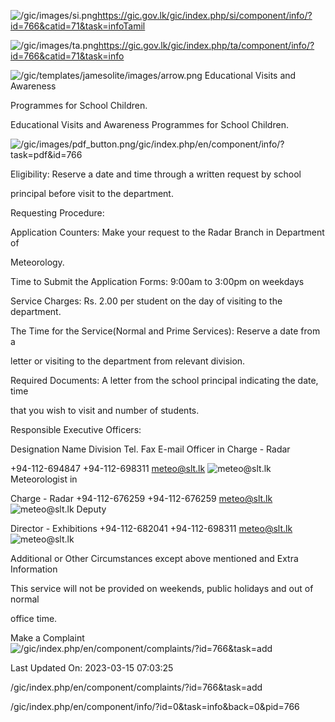 <!-- Source: https://gic.gov.lk/gic/index.php/en/component/info/?id=766&catid=71&task=info -->

![/gic/images/si.png](/gic/images/si.png)https://gic.gov.lk/gic/index.php/si/component/info/?id=766&catid=71&task=infoTamil

![/gic/images/ta.png](/gic/images/ta.png)https://gic.gov.lk/gic/index.php/ta/component/info/?id=766&catid=71&task=info

![/gic/templates/jamesolite/images/arrow.png](/gic/templates/jamesolite/images/arrow.png) Educational Visits and Awareness

Programmes for School Children.

Educational Visits and Awareness Programmes for School Children.

![/gic/images/pdf_button.png](/gic/images/pdf_button.png)/gic/index.php/en/component/info/?task=pdf&id=766

Eligibility: Reserve a date and time through a written request by school

principal before visit to the department.

Requesting Procedure:

Application Counters: Make your request to the Radar Branch in Department of

Meteorology.

Time to Submit the Application Forms: 9:00am to 3:00pm on weekdays

Service Charges: Rs. 2.00 per student on the day of visiting to the department.

The Time for the Service(Normal and Prime Services): Reserve a date from a

letter or visiting to the department from relevant division.

Required Documents: A letter from the school principal indicating the date, time

that you wish to visit and number of students.

Responsible Executive Officers:

Designation Name Division Tel. Fax E-mail Officer in Charge - Radar

+94-112-694847 +94-112-698311 meteo@slt.lk ![meteo@slt.lk](meteo@slt.lk) Meteorologist in

Charge - Radar +94-112-676259 +94-112-676259 meteo@slt.lk ![meteo@slt.lk](meteo@slt.lk) Deputy

Director - Exhibitions +94-112-682041 +94-112-698311 meteo@slt.lk ![meteo@slt.lk](meteo@slt.lk)

Additional or Other Circumstances except above mentioned and Extra Information

This service will not be provided on weekends, public holidays and out of normal

office time.

Make a Complaint ![/gic/index.php/en/component/complaints/?id=766&task=add](/gic/index.php/en/component/complaints/?id=766&task=add)

Last Updated On: 2023-03-15 07:03:25

/gic/index.php/en/component/complaints/?id=766&task=add

/gic/index.php/en/component/info/?id=0&task=info&back=0&pid=766